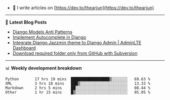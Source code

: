 <!-- ![My Profile Introduction Image](https://i.ibb.co/tLFZ15Q/gh.png) -->
- 📝 I write articles on [https://dev.to/thearjun](https://dev.to/thearjun)

-------

📕 **Latest Blog Posts**
<!-- BLOG-POST-LIST:START -->
- [Django Models Anti Patterns](https://dev.to/thearjun/django-models-anti-patterns-1ma1)
- [Implement Autocomplete in Django](https://dev.to/thearjun/implement-autocomplete-in-django-3h20)
- [Integrate Django Jazzmin theme to Django Admin | AdminLTE Dashboard](https://dev.to/thearjun/integrate-django-jazzmin-theme-to-django-admin-adminlte-dashboard-5aao)
- [Download required folder only from GitHub with Subversion](https://dev.to/thearjun/download-required-folder-only-from-github-with-subversion-2gpc)
<!-- BLOG-POST-LIST:END -->

-------

📊 **Weekly development breakdown**
<!--START_SECTION:waka-->

```text
Python       17 hrs 19 mins  █████████████████▒░░░░░░░   69.63 %
XML          3 hrs 18 mins   ███▒░░░░░░░░░░░░░░░░░░░░░   13.33 %
Markdown     2 hrs 5 mins    ██░░░░░░░░░░░░░░░░░░░░░░░   08.44 %
Other        1 hr 15 mins    █▒░░░░░░░░░░░░░░░░░░░░░░░   05.05 %
```

<!--END_SECTION:waka-->
<img src='https://profile-counter.glitch.me/thearjun/count.svg' width='0px'>
